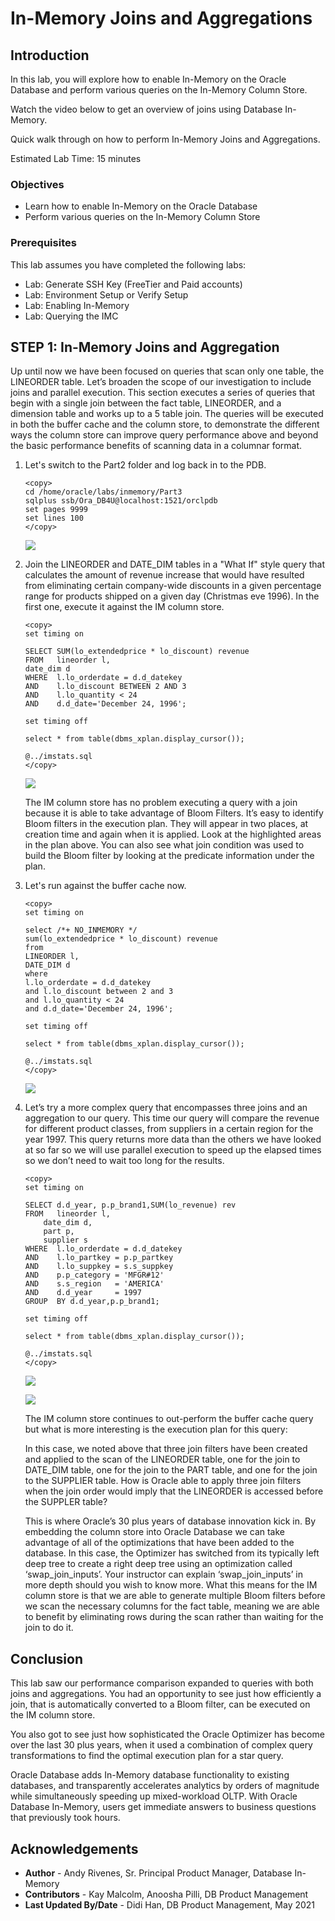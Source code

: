 # In-Memory Joins and Aggregations

## Introduction

In this lab, you will explore how to enable In-Memory on the Oracle Database and perform various queries on the In-Memory Column Store.

Watch the video below to get an overview of joins using Database In-Memory.

[](youtube:y3tQeVGuo6g)

Quick walk through on how to perform In-Memory Joins and Aggregations.

[](youtube:-yactiOo8fA)

Estimated Lab Time: 15 minutes

### Objectives

-   Learn how to enable In-Memory on the Oracle Database
-   Perform various queries on the In-Memory Column Store

### Prerequisites

This lab assumes you have completed the following labs:
* Lab: Generate SSH Key (FreeTier and Paid accounts)
* Lab: Environment Setup or Verify Setup
* Lab: Enabling In-Memory
* Lab: Querying the IMC


## **STEP 1:** In-Memory Joins and Aggregation

Up until now we have been focused on queries that scan only one table, the LINEORDER table. Let’s broaden the scope of our investigation to include joins and parallel execution. This section executes a series of queries that begin with a single join between the  fact table, LINEORDER, and a dimension table and works up to a 5 table join. The queries will be executed in both the buffer cache and the column store, to demonstrate the different ways the column store can improve query performance above and beyond the basic performance benefits of scanning data in a columnar format.

1.  Let's switch to the Part2 folder and log back in to the PDB. 
    ````
    <copy>
    cd /home/oracle/labs/inmemory/Part3
    sqlplus ssb/Ora_DB4U@localhost:1521/orclpdb
    set pages 9999
    set lines 100
    </copy>    
    ````

    ![](images/num1.png " ") 

2.  Join the LINEORDER and DATE\_DIM tables in a "What If" style query that calculates the amount of revenue increase that would have resulted from eliminating certain company-wide discounts in a given percentage range for products shipped on a given day (Christmas eve 1996).  In the first one, execute it against the IM column store.  

    ````
    <copy>
    set timing on

    SELECT SUM(lo_extendedprice * lo_discount) revenue 
    FROM   lineorder l, 
    date_dim d 
    WHERE  l.lo_orderdate = d.d_datekey 
    AND    l.lo_discount BETWEEN 2 AND 3 
    AND    l.lo_quantity < 24 
    AND    d.d_date='December 24, 1996'; 

    set timing off

    select * from table(dbms_xplan.display_cursor());

    @../imstats.sql
    </copy>
    ````

    ![](images/num2.png) 

    The IM column store has no problem executing a query with a join because it is able to take advantage of Bloom Filters.  It’s easy to identify Bloom filters in the execution plan. They will appear in two places, at creation time and again when it is applied. Look at the highlighted areas in the plan above. You can also see what join condition was used to build the Bloom filter by looking at the predicate information under the plan. 

3.  Let's run against the buffer cache now.  

    ````
    <copy>
    set timing on

    select /*+ NO_INMEMORY */
    sum(lo_extendedprice * lo_discount) revenue
    from
    LINEORDER l,
    DATE_DIM d
    where
    l.lo_orderdate = d.d_datekey
    and l.lo_discount between 2 and 3
    and l.lo_quantity < 24
    and d.d_date='December 24, 1996';

    set timing off

    select * from table(dbms_xplan.display_cursor());

    @../imstats.sql
    </copy>
    ````
    ![](images/num3.png) 

4. Let’s try a more complex query that encompasses three joins and an aggregation to our query. This time our query will compare the revenue for different product classes, from suppliers in a certain region for the year 1997. This query returns more data than the others we have looked at so far so we will use parallel execution to speed up the elapsed times so we don’t need to wait too long for the results.  

    ````
    <copy>
    set timing on

    SELECT d.d_year, p.p_brand1,SUM(lo_revenue) rev 
    FROM   lineorder l, 
        date_dim d, 
        part p, 
        supplier s 
    WHERE  l.lo_orderdate = d.d_datekey 
    AND    l.lo_partkey = p.p_partkey 
    AND    l.lo_suppkey = s.s_suppkey 
    AND    p.p_category = 'MFGR#12' 
    AND    s.s_region   = 'AMERICA'
    AND    d.d_year     = 1997 
    GROUP  BY d.d_year,p.p_brand1; 

    set timing off

    select * from table(dbms_xplan.display_cursor());

    @../imstats.sql
    </copy>
    ````

    ![](images/num4a.png) 

    ![](images/num4b.png) 

    The IM column store continues to out-perform the buffer cache query but what is more interesting is the execution plan for this query: 

    In this case, we noted above that three join filters have been created and applied to the scan of the LINEORDER table, one for the join to DATE\_DIM table, one for the join to the PART table, and one for the join to the SUPPLIER table. How is Oracle able to apply three join filters when the join order would imply that the LINEORDER is accessed before the SUPPLER table? 

    This is where Oracle’s 30 plus years of database innovation kick in. By embedding the column store into Oracle Database we can take advantage of all of the optimizations that have been added to the database. In this case, the Optimizer has switched from its typically left deep tree to create a right deep tree using an optimization called ‘swap_join_inputs’. Your instructor can explain ‘swap_join_inputs’ in more depth should you wish to know more. What this means for the IM column store is that we are able to generate multiple Bloom filters before we scan the necessary columns for the fact table, meaning we are able to benefit by eliminating rows during the scan rather than waiting for the join to do it. 

    
## Conclusion

This lab saw our performance comparison expanded to queries with both joins and aggregations. You had an opportunity to see just how efficiently a join, that is automatically converted to a Bloom filter, can be executed on the IM column store. 

You also got to see just how sophisticated the Oracle Optimizer has become over the last 30 plus years,  when it used a combination of complex query transformations to find the optimal execution plan for a star query. 

Oracle Database adds In-Memory database functionality to existing databases, and transparently accelerates analytics by orders of magnitude while simultaneously speeding up mixed-workload OLTP. With Oracle Database In-Memory, users get immediate answers to business questions that previously took hours. 

## Acknowledgements

- **Author** - Andy Rivenes, Sr. Principal Product Manager,  Database In-Memory
- **Contributors** - Kay Malcolm, Anoosha Pilli, DB Product Management
- **Last Updated By/Date** - Didi Han, DB Product Management, May 2021

